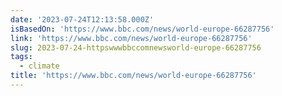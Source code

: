 ```yaml
---
date: '2023-07-24T12:13:58.000Z'
isBasedOn: 'https://www.bbc.com/news/world-europe-66287756'
link: 'https://www.bbc.com/news/world-europe-66287756'
slug: 2023-07-24-httpswwwbbccomnewsworld-europe-66287756
tags:
  - climate
title: 'https://www.bbc.com/news/world-europe-66287756'
---
```


